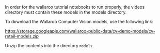 In order for the wallaroo tutorial notebooks to run properly, the videos directory must contain these models in the models directory.

To download the Wallaroo Computer Vision models, use the following link:

https://storage.googleapis.com/wallaroo-public-data/cv-demo-models/cv-retail-models.zip

Unzip the contents into the directory `models`.
